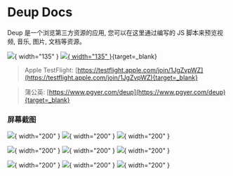 # Deup Docs

Deup 是一个浏览第三方资源的应用, 您可以在这里通过编写的 JS 脚本来预览视频, 音乐, 图片, 文档等资源。

![](assets/images/app-store-badge.png){ width="135" } [![](assets/images/android-apk-badge.png){ width="135" }](https://www.pgyer.com/deup){target=_blank}

> Apple TestFlight: [https://testflight.apple.com/join/1JgZvpWZ](https://testflight.apple.com/join/1JgZvpWZ){target=_blank}

> 蒲公英: [https://www.pgyer.com/deup](https://www.pgyer.com/deup){target=_blank}

### 屏幕截图

![](assets/snapshots/homepage.png){ width="200" } ![](assets/snapshots/code.png){ width="200" } ![](assets/snapshots/audio_player.png){ width="200" }

![](assets/snapshots/video_player.png){ width="200" } ![](assets/snapshots/directory.png){ width="200" } ![](assets/snapshots/audio_player_list.png){ width="200" }

![](assets/layouts/image/1.png){ width="200" } ![](assets/layouts/image/2.png){ width="200" } ![](assets/layouts/poster/2.png){ width="200" } 
